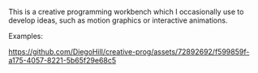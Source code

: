 This is a creative programming workbench which I occasionally use to develop ideas, such as motion graphics or interactive animations.

Examples:


https://github.com/DiegoHill/creative-prog/assets/72892692/f599859f-a175-4057-8221-5b65f29e68c5

